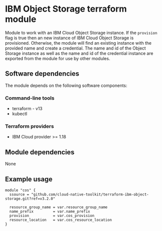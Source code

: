 # IBM Object Storage terraform module

Module to work with an IBM Cloud Object Storage instance. If the `provision` flag is true then an new instance of IBM Cloud Object Storage is provisioned. Otherwise, the module will find an existing instance with the provided name and create a credential. The name and id of the Object Storage instance as well as the name and id of the credential instance are exported from the module for use by other modules.

## Software dependencies

The module depends on the following software components:

### Command-line tools

- terraform - v13
- kubectl

### Terraform providers

- IBM Cloud provider >= 1.18

## Module dependencies

None

## Example usage

```hcl-terraform
module "cos" {
  ssource = "github.com/cloud-native-toolkit/terraform-ibm-object-storage.git?ref=v3.2.0"

  resource_group_name = var.resource_group_name
  name_prefix         = var.name_prefix
  provision           = var.cos_provision
  resource_location   = var.cos_resource_location
}
```
